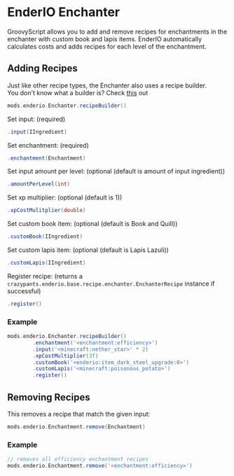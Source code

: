 # EnderIO Enchanter
GroovyScript allows you to add and remove recipes for enchantments in the enchanter with custom book and lapis items.
EnderIO automatically calculates costs and adds recipes for each level of the enchantment.

## Adding Recipes
Just like other recipe types, the Enchanter also uses a recipe builder. <br>
You don't know what a builder is? Check [this](https://groovyscript-docs.readthedocs.io/en/latest/groovy/builder/) out
```groovy
mods.enderio.Enchanter.recipeBuilder()
```

Set input: (required)
```groovy
.input(IIngredient)
```

Set enchantment: (required)
```groovy
.enchantment(Enchantment)
```

Set input amount per level: (optional (default is amount of input ingredient))
````groovy
.amountPerLevel(int)
````

Set xp multiplier: (optional (default is 1))
````groovy
.xpCostMulitplier(double)
````

Set custom book item: (optional (default is Book and Quill))
```groovy
.customBook(IIngredient)
```

Set custom lapis item: (optional (default is Lapis Lazuli))
```groovy
.customLapis(IIngredient)
```

Register recipe: (returns a `crazypants.enderio.base.recipe.enchanter.EnchanterRecipe` instance if successful)
````groovy
.register()
````

### Example
````groovy
mods.enderio.Enchanter.recipeBuilder()
        .enchantment('<enchantment:efficiency>')
        .input('<minecraft:nether_star>' * 2)
        .xpCostMultiplier(3f)
        .customBook('<enderio:item_dark_steel_upgrade:0>')
        .customLapis('<minecraft:poisonous_potato>')
        .register()
````

## Removing Recipes
This removes a recipe that match the given input:
````groovy
mods.enderio.Enchantment.remove(Enchantment)
````

### Example
````groovy
// removes all efficiency enchantment recipes
mods.enderio.Enchantment.remove('<enchantment:efficiency>')
````